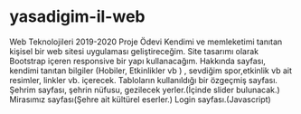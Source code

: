 # yasadigim-il-web
Web Teknolojileri 2019-2020  Proje Ödevi
Kendimi ve memleketimi tanıtan kişisel bir web sitesi uygulaması geliştireceğim.
Site tasarımı olarak Bootstrap içeren responsive bir yapı kullanacağım.
Hakkında sayfası, kendimi tanıtan bilgiler (Hobiler, Etkinlikler vb ) , sevdiğim spor,etkinlik vb  ait resimler, linkler vb. içerecek.
Tabloların kullanıldığı bir özgeçmiş sayfası.
Şehrim sayfası, şehrin nüfusu, gezilecek yerler.(İçinde slider bulunacak.)
Mirasımız sayfası(Şehre ait kültürel eserler.)
Login sayfası.(Javascript)
